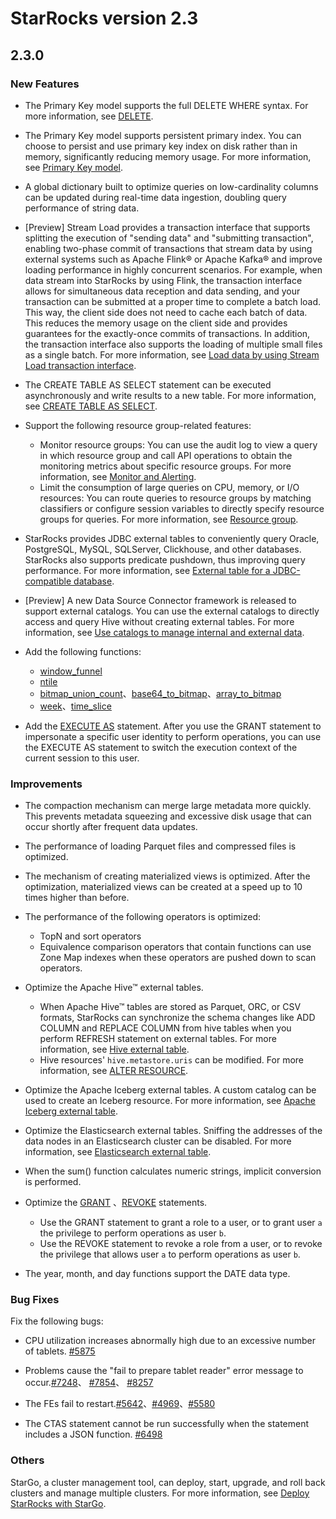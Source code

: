 # StarRocks version 2.3

## 2.3.0

### New Features

- The Primary Key model supports the full DELETE WHERE syntax. For more information, see [DELETE](../sql-reference/sql-statements/data-manipulation/DELETE.md#delete-and-primary-key-model).

- The Primary Key model supports persistent primary index. You can choose to persist and use primary key index on disk rather than in memory, significantly reducing memory usage. For more information, see [Primary Key model](../table_design/Data_model.md#how-to-use-it-3).

- A global dictionary built to optimize queries on low-cardinality columns can be updated during real-time data ingestion, doubling query performance of string data.

- [Preview] Stream Load provides a transaction interface that supports splitting the execution of "sending data" and "submitting transaction", enabling two-phase commit of transactions that stream data by using external systems such as Apache Flink® or Apache Kafka® and improve loading performance in highly concurrent scenarios. For example, when data stream into StarRocks by using Flink, the transaction interface allows for simultaneous data reception and data sending, and your transaction can be submitted at a proper time to complete a batch load. This way, the client side does not need to cache each batch of data. This reduces the memory usage on the client side and provides guarantees for the exactly-once commits of transactions. In addition, the transaction interface also supports the loading of multiple small files as a single batch. For more information, see [Load data by using Stream Load transaction interface](../loading/Stream_Load_transaction_interface.md).

- The CREATE TABLE AS SELECT statement can be executed asynchronously and write results to a new table. For more information, see [CREATE TABLE AS SELECT](sql-reference/sql-statements/data-definition/CREATE%20TABLE%20AS%20SELECT.md#create-table-as-select).

- Support the following resource group-related features:
  - Monitor resource groups: You can use the audit log to view a query in which resource group  and call API operations to obtain the monitoring metrics about specific resource groups. For more information, see [Monitor and Alerting](../administration/Monitor_and_Alert.md#monitor-and-alerting).
  - Limit the consumption of large queries on CPU, memory, or I/O resources: You can route queries to resource groups by matching classifiers or configure session variables to directly specify resource groups for queries. For more information, see [Resource group](../administration/resource_group.md).

- StarRocks provides JDBC external tables to conveniently query Oracle, PostgreSQL, MySQL, SQLServer, Clickhouse, and other databases. StarRocks also supports predicate pushdown, thus improving query performance. For more information, see [External table for a JDBC-compatible database](../using_starrocks/External_table.md#external-table-for-a-JDBC-compatible-database).

- [Preview] A new Data Source Connector framework is released to support external catalogs. You can use the external catalogs to directly access and query Hive without creating external tables. For more information, see [Use catalogs to manage internal and external data](../using_starrocks/Manage_data.md).

- Add the following functions:
  - [window_funnel](../sql-reference/sql-functions/aggregate-functions/window_funnel.md)
  - [ntile](../using_starrocks/Window_function.md)
  - [bitmap_union_count](../sql-reference/sql-functions/bitmap-functions/bitmap_union_count.md)、[base64_to_bitmap](../sql-reference/sql-functions/bitmap-functions/base64_to_bitmap.md)、[array_to_bitmap](../sql-reference/sql-functions/array-functions/array_to_bitmap.md)
  - [week](../sql-reference/sql-functions/date-time-functions/week.md)、[time_slice](../sql-reference/sql-functions/date-time-functions/time_slice.md)

- Add the [EXECUTE AS](../sql-reference/sql-statements/account-management/EXECUTE%20AS.md) statement. After you use the GRANT statement to impersonate a specific user identity to perform operations, you can use the EXECUTE AS statement to switch the execution context of the current session to this user.

### Improvements

- The compaction mechanism can merge large metadata more quickly. This prevents metadata squeezing and excessive disk usage that can occur shortly after frequent data updates.

- The performance of loading Parquet files and compressed files is optimized.

- The mechanism of creating materialized views is optimized. After the optimization, materialized views can be created at a speed up to 10 times higher than before.

- The performance of the following operators is optimized:
  - TopN and sort operators
  - Equivalence comparison operators that contain functions can use Zone Map indexes when these operators are pushed down to scan operators.

- Optimize the Apache Hive™ external tables.
  - When Apache Hive™ tables are stored as Parquet, ORC, or CSV formats, StarRocks can synchronize the schema changes like ADD COLUMN and REPLACE COLUMN from hive tables when you perform REFRESH statement on external tables. For more information, see [Hive external table](../using_starrocks/External_table.md#hive-external-table).
  - Hive resources' `hive.metastore.uris` can be modified. For more information, see  [ALTER RESOURCE](../sql-reference/sql-statements/data-definition/ALTER%20RESOURCE.md).

- Optimize the Apache Iceberg external tables. A custom catalog can be used to create an Iceberg resource. For more information, see [Apache Iceberg external table](../using_starrocks/External_table.md#apache-iceberg-external-table).

- Optimize the Elasticsearch external tables. Sniffing the addresses of the data nodes in an Elasticsearch cluster can be disabled. For more information, see [Elasticsearch external table](../using_starrocks/External_table.md#elasticsearch-external-table).

- When the sum() function calculates numeric strings, implicit conversion is  performed.

- Optimize the [GRANT](../sql-reference/sql-statements/account-management/GRANT.md) 、[REVOKE](../sql-reference/sql-statements/account-management/REVOKE.md) statements.
  - Use the GRANT statement to grant a role to a user, or to grant user `a` the privilege to perform operations as user `b`.
  - Use the REVOKE statement to revoke a role from a user, or to revoke the privilege that allows user `a` to perform operations as user `b`.

- The year, month, and day functions support the DATE data type.

### Bug Fixes

Fix the following bugs:

- CPU utilization increases abnormally high due to an excessive number of tablets. [#5875](https://starrocks.atlassian.net/browse/SR-5875)

- Problems cause the "fail to prepare tablet reader" error message to occur.[#7248](https://starrocks.atlassian.net/browse/SR-7248)、 [#7854](https://starrocks.atlassian.net/browse/SR-7854)、 [#8257](https://starrocks.atlassian.net/browse/SR-8257)

- The FEs fail to restart.[#5642](https://github.com/StarRocks/starrocks/issues/5642 )、[#4969](https://github.com/StarRocks/starrocks/issues/4969 )、[#5580](https://github.com/StarRocks/starrocks/issues/5580)

- The CTAS statement cannot be run successfully when the statement includes a JSON function. [#6498](https://github.com/StarRocks/starrocks/issues/6498)

### Others

StarGo, a cluster management tool, can deploy, start, upgrade, and roll back clusters and manage multiple clusters. For more information, see [Deploy StarRocks with StarGo](../administration/stargo.md).
